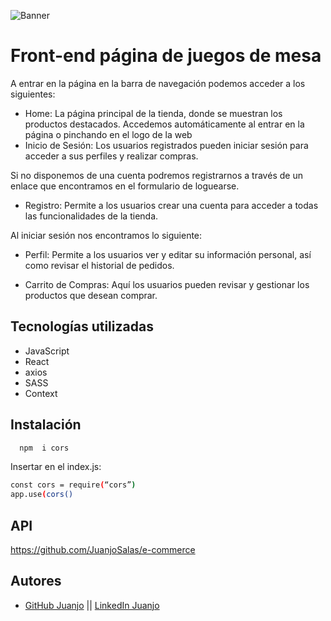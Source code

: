 
![Banner](https://github.com/JuanjoSalas/ecommerce-front-end/assets/161235632/d7831dc3-587e-409b-85ce-32318c6168ed)

# Front-end página de juegos de mesa

A entrar en la página en la barra de navegación podemos acceder a los siguientes:
- Home: La página principal de la tienda, donde se muestran los productos destacados. Accedemos automáticamente al entrar en la página o pinchando en el logo de la web
- Inicio de Sesión: Los usuarios registrados pueden iniciar sesión para acceder a sus perfiles y realizar compras.

Si no disponemos de una cuenta podremos registrarnos a través de un enlace que encontramos en el formulario de loguearse.
- Registro: Permite a los usuarios crear una cuenta para acceder a todas las funcionalidades de la tienda.

Al iniciar sesión nos encontramos lo siguiente:

- Perfil: Permite a los usuarios ver y editar su información personal, así como revisar el historial de pedidos.

- Carrito de Compras: Aquí los usuarios pueden revisar y gestionar los productos que desean comprar.

## Tecnologías utilizadas

- JavaScript
- React
- axios
- SASS
- Context



## Instalación

```bash
  npm  i cors
```
Insertar en el index.js:

```bash
const cors = require(“cors”)
app.use(cors()
```
## API

https://github.com/JuanjoSalas/e-commerce










## Autores


- [GitHub Juanjo](https://www.github.com/JuanjoSalas) || [LinkedIn Juanjo](https://www.linkedin.com/in/juanjo-salas-jiménez)
